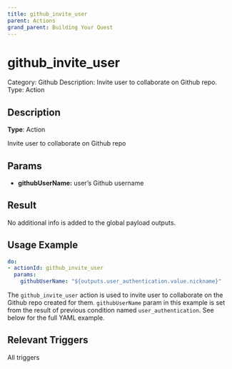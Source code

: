 ```yaml
---
title: github_invite_user
parent: Actions
grand_parent: Building Your Quest
---
```


# github_invite_user

Category: Github
Description: Invite user to collaborate on Github repo.
Type: Action

## Description

**Type**: Action

Invite user to collaborate on Github repo

## Params

- **githubUserName:** user’s Github username

## Result

No additional info is added to the global payload outputs.

## Usage Example

```yaml
do:
- actionId: github_invite_user
  params:
    githubUserName: "${outputs.user_authentication.value.nickname}"
```

The `github_invite_user` action is used to invite user to collaborate on the Github repo created for them. `githubUserName` param in this example is set from the result of previous condition named `user_authentication`. See below for the full YAML example.

## Relevant Triggers

All triggers